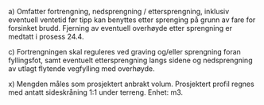 a) Omfatter fortrengning, nedsprengning / ettersprengning, inklusiv eventuell ventetid før tipp kan benyttes etter sprenging på grunn av fare for forsinket brudd. Fjerning av eventuell overhøyde etter sprengning er medtatt i prosess 24.4.

c) Fortrengningen skal reguleres ved graving og/eller sprengning foran fyllingsfot, samt eventuelt ettersprengning langs sidene og nedsprengning av utlagt flytende vegfylling med overhøyde.

x) Mengden måles som prosjektert anbrakt volum. Prosjektert profil regnes med antatt sideskråning 1:1 under terreng. Enhet: m3.

